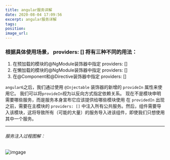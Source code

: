 ```yaml
---
title: angular服务详解
date: 2020-08-04 17:09:56
excerpt: angular服务详解
tags:
position:
image_url:
---
```

### 根据具体使用场景， providers: [] 将有三种不同的用法：
1. 在预加载的模块的@NgModule装饰器中指定 providers: []
2. 在懒加载的模块的@NgModule装饰器中指定 providers: [] 
3. 在@Component和@Directive装饰器中指定 providers: []



`angular6`之后，我们通过使用 `@Injectable` 装饰器的新增的 `provideIn` 属性来使用它。
我们可以将`provideIn`视为以反向方式指定依赖关系。 现在不是模块申明需要哪些服务，而是服务本身宣布它应该提供给哪些模块使用
在 `providedIn` 出现之前，需要在主模块的 `providers: []` 中注入所有公共服务。然后，组件需要导入该模块，这将导致所有（可能的大量）的服务导入进该组件，即使我们只想使用其中一个服务。

------------------
###### 服务注入过程图解：
![imgage](/images/angular/service.png)
